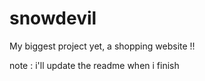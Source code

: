 # snowdevil

My biggest project yet, a shopping website !!

note : i'll update the readme when i finish
